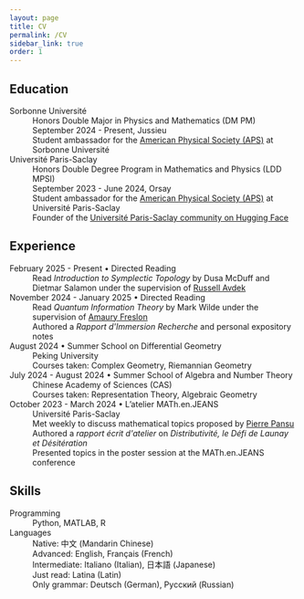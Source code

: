 ```yaml
---
layout: page
title: CV
permalink: /CV
sidebar_link: true
order: 1
---
```


## Education
<dl>
  <dt>Sorbonne Université</dt>
  <dd>Honors Double Major in Physics and Mathematics (DM PM)<br> September 2024 - Present, Jussieu</dd>
  <dd>Student ambassador for the <a href="https://www.aps.org/">American Physical Society (APS)</a> at Sorbonne Université</dd>

  <dt>Université Paris-Saclay</dt>
  <dd>Honors Double Degree Program in Mathematics and Physics (LDD MPSI)<br> September 2023 - June 2024, Orsay</dd>
  <dd>Student ambassador for the <a href="https://www.aps.org/">American Physical Society (APS)</a> at Université Paris-Saclay</dd>
  <dd>Founder of the <a href="https://huggingface.co/Universite-Paris-Saclay">Université Paris-Saclay community on Hugging Face</a></dd>
</dl>

## Experience
<dl>
  <dt>February 2025 - Present &bullet; Directed Reading</dt>
  <dd>Read <em>Introduction to Symplectic Topology</em> by Dusa McDuff and Dietmar Salamon under the supervision of <a href="https://www.russellavdek.com/">Russell Avdek</a></dd>

  <dt>November 2024 - January 2025 &bullet; Directed Reading</dt>
  <dd>Read <em>Quantum Information Theory</em> by Mark Wilde under the supervision of <a href="https://www.imo.universite-paris-saclay.fr/~amaury.freslon/">Amaury Freslon</a></dd>
  <dd>Authored a <em>Rapport d'Immersion Recherche</em> and personal expository notes</dd>

  <dt>August 2024 &bullet; Summer School on Differential Geometry</dt>
  <dd>Peking University</dd>
  <dd>Courses taken: Complex Geometry, Riemannian Geometry</dd>

  <dt>July 2024 - August 2024 &bullet; Summer School of Algebra and Number Theory</dt>
  <dd>Chinese Academy of Sciences (CAS)</dd>
  <dd>Courses taken: Representation Theory, Algebraic Geometry</dd>

  <dt>October 2023 - March 2024 &bullet; L’atelier MATh.en.JEANS</dt>
  <dd>Université Paris-Saclay</dd>
  <dd>Met weekly to discuss mathematical topics proposed by <a href="https://www.imo.universite-paris-saclay.fr/~pierre.pansu/">Pierre Pansu</a></dd>
  <dd>Authored a <em>rapport écrit d'atelier</em> on <em>Distributivité, le Défi de Launay et Désitération</em></dd>
  <dd>Presented topics in the poster session at the MATh.en.JEANS conference</dd>
</dl>

## Skills
<dl>
  <dt>Programming</dt>
  <dd>Python, MATLAB, R</dd>
  <dt>Languages</dt>
  <dd>Native: 中文 (Mandarin Chinese)</dd>
  <dd>Advanced: English, Français (French)</dd>
  <dd>Intermediate: Italiano (Italian), 日本語 (Japanese)</dd>
  <dd>Just read: Latina (Latin)</dd>
  <dd>Only grammar: Deutsch (German), Русский (Russian)</dd>
</dl>
